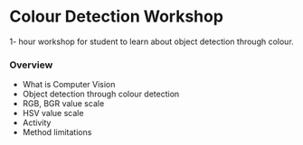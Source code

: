 # Colour Detection Workshop
1- hour workshop for student to learn about object detection through colour.

### Overview
- What is Computer Vision
- Object detection through colour detection
- RGB, BGR value scale
- HSV value scale
- Activity
- Method limitations

